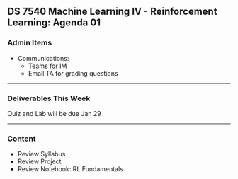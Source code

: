 ## DS 7540 Machine Learning IV - Reinforcement Learning: Agenda 01



### Admin Items

- Communications:
  - Teams for IM
  - Email TA for grading questions

---

### Deliverables This Week

Quiz and Lab will be due Jan 29

---

### Content

- Review Syllabus
- Review Project
- Review Notebook: RL Fundamentals


